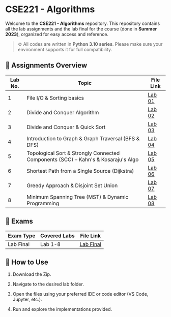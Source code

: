 # CSE221 - Algorithms  

Welcome to the **CSE221 - Algorithms** repository. This repository contains all the lab assignments and the lab final for the course (done in **Summer 2023**), organized for easy access and reference.  
> ⚙️ All codes are written in **Python 3.10 series**. Please make sure your environment supports it for full compatibility.
## 📝 Assignments Overview  

| Lab No. | Topic                                                      | File Link |
|---------|-------------------------------------------------------------|-----------|
| 1       | File I/O & Sorting basics                                   | [Lab 01](Lab-1) |
| 2       | Divide and Conquer Algorithm                                | [Lab 02](Lab-2) |
| 3       | Divide and Conquer & Quick Sort                             | [Lab 03](Lab-3) |
| 4       | Introduction to Graph & Graph Traversal (BFS & DFS)         | [Lab 04](Lab-4) |
| 5       | Topological Sort & Strongly Connected Components (SCC) – Kahn's & Kosaraju's Algo | [Lab 05](Lab-5) |
| 6       | Shortest Path from a Single Source (Dijkstra)               | [Lab 06](Lab-6) |
| 7       | Greedy Approach & Disjoint Set Union                        | [Lab 07](Lab-7) |
| 8       | Minimum Spanning Tree (MST) & Dynamic Programming           | [Lab 08](Lab-8) |

## 🧪 Exams  

| Exam Type   | Covered Labs   | File Link  |
|-------------|----------------|------------|
| Lab Final   | Lab 1-8        | [Lab Final](Lab-Final) |

## 🔧 How to Use

1. Download the Zip.

2. Navigate to the desired lab folder.

3. Open the files using your preferred IDE or code editor (VS Code, Jupyter, etc.).

4. Run and explore the implementations provided.
